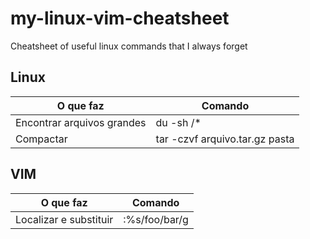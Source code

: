 # my-linux-vim-cheatsheet
Cheatsheet of useful linux commands that I always forget

## Linux

|O que faz   | Comando  |  
|---|---|
|Encontrar arquivos grandes| du -sh /* |  
|Compactar   | tar -czvf arquivo.tar.gz pasta  |   


## VIM

|O que faz| Comando|
|---|---|
|Localizar e substituir| :%s/foo/bar/g|

